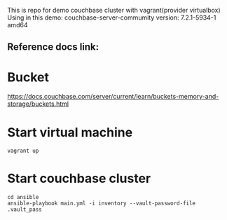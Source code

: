 This is repo for demo couchbase cluster with vagrant(provider virtualbox)
Using in this demo:
couchbase-server-commumity version: 7.2.1-5934-1 amd64

## Reference docs link:
# Bucket
https://docs.couchbase.com/server/current/learn/buckets-memory-and-storage/buckets.html

# Start virtual machine
```
vagrant up
```
# Start couchbase cluster
```
cd ansible
ansible-playbook main.yml -i inventory --vault-password-file .vault_pass
```